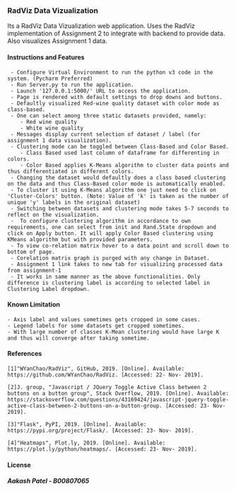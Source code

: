 ### RadViz Data Vizualization 

Its a RadViz Data Vizualization web application. Uses the RadViz implementation of Assignment 2 to integrate with backend to provide data. Also visualizes Assignment 1 data.

#### Instructions and Features

     - Configure Virtual Environment to run the python v3 code in the system. (Pycharm Preferred)
     - Run Server.py to run the application.
     - Launch '127.0.0.1:5000/' URL to access the application.
     - Page is rendered with default settings to drop downs and buttons.
     - Defaultly visualized Red-wine quality dataset with color mode as class-based.
     - One can select among three static datasets provided, namely:
     	- Red wine quality
     	- White wine quality
     - Messages display current selection of dataset / label (for assignment 1 data visualization).
     - Clustering mode can be toggled between Class-Based and Color Based.
     	- Class Based used last column of dataframe for differenting in colors.
     	- Color Based applies K-Means algorithm to cluster data points and thus differentiated in different colors.
     - Changing the dataset would defaultly does a class based clustering on the data and thus Class-Based color mode is automatically enabled. 
     - To cluster it using K-Means algorithm one just need to click on 'Cluster-Colors' button. (Note: Value of 'k' is taken as the number of unique 'y' labels in the original dataset)
     - Switching between datasets and clustering mode takes 5-7 seconds to reflect on the visualization.
     -  To configure clustering algorithm in accordance to own requirements, one can select from init and Rand.State dropdown and click on Apply button. It will apply Color Based clustering using KMeans algorithm but with provided parameters.
     - To view co-relation matrix hover to a data point and scroll down to bottom of page.
     - Corelation matrix graph is purged with any change in Dataset.
     - Assignment 1 link takes to new tab for visualizing processed data from assignment-1
     - It works in same manner as the above functionalities. Only difference is clustering label is according to selected label in Clustering Label dropdown.



#### Known Limitation
    
    - Axis label and values sometimes gets cropped in some cases.
    - Legend labels for some datasets get cropped sometimes.
    - With large number of classes K-Mean clustering would have large K and thus will converge after taking sometime.


#### References

    [1]"WYanChao/RadViz", GitHub, 2019. [Online]. Available: https://github.com/WYanChao/RadViz. [Accessed: 22- Nov- 2019].

    [2]J. group, "Javascript / JQuery Toggle Active Class between 2 buttons on a button group", Stack Overflow, 2019. [Online]. Available: https://stackoverflow.com/questions/43169424/javascript-jquery-toggle-active-class-between-2-buttons-on-a-button-group. [Accessed: 23- Nov- 2019].

    [3]"Flask", PyPI, 2019. [Online]. Available: https://pypi.org/project/Flask/. [Accessed: 23- Nov- 2019].

    [4]"Heatmaps", Plot.ly, 2019. [Online]. Available: https://plot.ly/python/heatmaps/. [Accessed: 23- Nov- 2019].
    
#### License
##### Aakash Patel - B00807065



